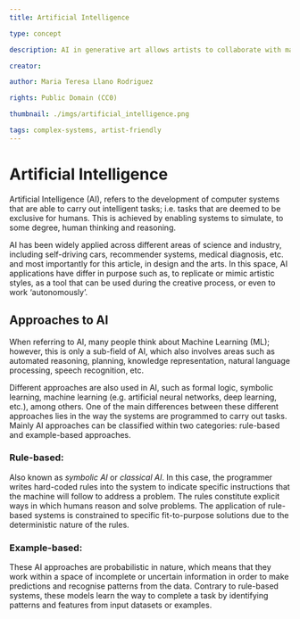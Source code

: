 ```yaml
---
title: Artificial Intelligence

type: concept

description: AI in generative art allows artists to collaborate with machine learning algorithms to create and evolve unique artworks. By analyzing patterns and generating new content, AI expands creative possibilities, leading to innovative and surprising artistic outcomes.

creator:

author: Maria Teresa Llano Rodriguez

rights: Public Domain (CC0)

thumbnail: ./imgs/artificial_intelligence.png

tags: complex-systems, artist-friendly
---
```


# Artificial Intelligence

Artificial Intelligence (AI), refers to the development of computer systems that are able to carry out intelligent tasks; i.e. tasks that are deemed to be exclusive for humans. This is achieved by enabling systems to simulate, to some degree, human thinking and reasoning.

AI has been widely applied across different areas of science and industry, including self-driving cars, recommender systems, medical diagnosis, etc. and most importantly for this article, in design and the arts. In this space, AI applications have differ in purpose such as, to replicate or mimic artistic styles, as a tool that can be used during the creative process, or even to work ‘autonomously’.

## Approaches to AI

When referring to AI, many people think about Machine Learning (ML); however, this is only a sub-field of AI, which also involves areas such as automated reasoning, planning, knowledge representation, natural language processing, speech recognition, etc.

Different approaches are also used in AI, such as formal logic, symbolic learning, machine learning (e.g. artificial neural networks, deep learning, etc.), among others. One of the main differences between these different approaches lies in the way the systems are programmed to carry out tasks. Mainly AI approaches can be classified within two categories: rule-based and example-based approaches.

### Rule-based:

Also known as _symbolic AI_ or _classical AI_. In this case, the programmer writes hard-coded rules into the system to indicate specific instructions that the machine will follow to address a problem. The rules constitute explicit ways in which humans reason and solve problems. The application of rule-based systems is constrained to specific fit-to-purpose solutions due to the deterministic nature of the rules.

### Example-based:

These AI approaches are probabilistic in nature, which means that they work within a space of incomplete or uncertain information in order to make predictions and recognise patterns from the data. Contrary to rule-based systems, these models learn the way to complete a task by identifying patterns and features from input datasets or examples.
